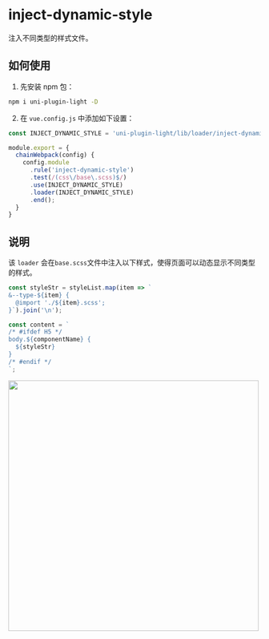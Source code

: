 # inject-dynamic-style

注入不同类型的样式文件。

## 如何使用

1. 先安装 npm 包：

```bash
npm i uni-plugin-light -D
```

2. 在 `vue.config.js` 中添加如下设置：

```js
const INJECT_DYNAMIC_STYLE = 'uni-plugin-light/lib/loader/inject-dynamic-style';

module.export = {
  chainWebpack(config) {
    config.module
      .rule('inject-dynamic-style')
      .test(/(css\/base\.scss)$/)
      .use(INJECT_DYNAMIC_STYLE) 
      .loader(INJECT_DYNAMIC_STYLE)
      .end();
  }
}
```


## 说明

该 `loader` 会在`base.scss`文件中注入以下样式，使得页面可以动态显示不同类型的样式。

```ts
const styleStr = styleList.map(item => `
&--type-${item} {
  @import './${item}.scss';
}`).join('\n');

const content = `
/* #ifdef H5 */
body.${componentName} {
  ${styleStr}
}
/* #endif */
`;
```

<img src="https://mike-1255355338.cos.ap-guangzhou.myqcloud.com/article/2023/11/own_mike_4c2a77c7fa33d7f435.png" width="500"/>
